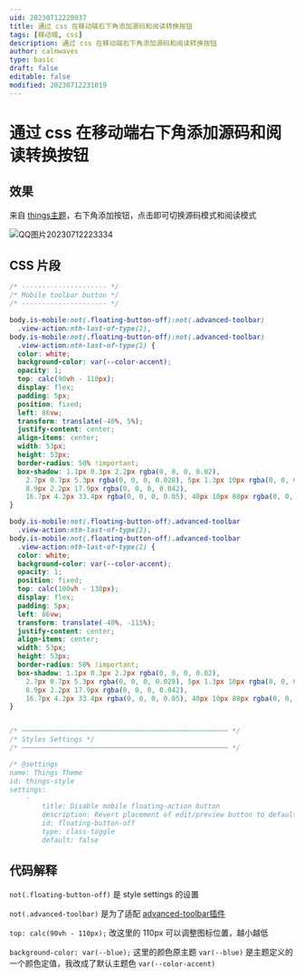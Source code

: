 ```yaml
---
uid: 20230712220937
title: 通过 css 在移动端右下角添加源码和阅读转换按钮
tags: [移动端, css]
description: 通过 css 在移动端右下角添加源码和阅读转换按钮
author: calmwaves
type: basic
draft: false
editable: false
modified: 20230712231019
---
```


# 通过 css 在移动端右下角添加源码和阅读转换按钮

## 效果

来自 [things主题](https://github.com/colineckert/obsidian-things)，右下角添加按钮，点击即可切换源码模式和阅读模式

![QQ图片20230712223334](https://cdn.pkmer.cn/images/QQ%E5%9B%BE%E7%89%8720230712223334.gif)

## CSS 片段

```css
/* --------------------- */
/* Mobile toolbar button */
/* --------------------- */

body.is-mobile:not(.floating-button-off):not(.advanced-toolbar)
  .view-action:nth-last-of-type(2),
body.is-mobile:not(.floating-button-off):not(.advanced-toolbar)
  .view-action:nth-last-of-type(2) {
  color: white;
  background-color: var(--color-accent);
  opacity: 1;
  top: calc(90vh - 110px);
  display: flex;
  padding: 5px;
  position: fixed;
  left: 86vw;
  transform: translate(-40%, 5%);
  justify-content: center;
  align-items: center;
  width: 53px;
  height: 53px;
  border-radius: 50% !important;
  box-shadow: 1.1px 0.3px 2.2px rgba(0, 0, 0, 0.02),
    2.7px 0.7px 5.3px rgba(0, 0, 0, 0.028), 5px 1.3px 10px rgba(0, 0, 0, 0.035),
    8.9px 2.2px 17.9px rgba(0, 0, 0, 0.042),
    16.7px 4.2px 33.4px rgba(0, 0, 0, 0.05), 40px 10px 80px rgba(0, 0, 0, 0.07);
}

body.is-mobile:not(.floating-button-off).advanced-toolbar
  .view-action:nth-last-of-type(2),
body.is-mobile:not(.floating-button-off).advanced-toolbar
  .view-action:nth-last-of-type(2) {
  color: white;
  background-color: var(--color-accent);
  opacity: 1;
  position: fixed;
  top: calc(100vh - 138px);
  display: flex;
  padding: 5px;
  left: 86vw;
  transform: translate(-40%, -115%);
  justify-content: center;
  align-items: center;
  width: 53px;
  height: 53px;
  border-radius: 50% !important;
  box-shadow: 1.1px 0.3px 2.2px rgba(0, 0, 0, 0.02),
    2.7px 0.7px 5.3px rgba(0, 0, 0, 0.028), 5px 1.3px 10px rgba(0, 0, 0, 0.035),
    8.9px 2.2px 17.9px rgba(0, 0, 0, 0.042),
    16.7px 4.2px 33.4px rgba(0, 0, 0, 0.05), 40px 10px 80px rgba(0, 0, 0, 0.07);
}


/* ─────────────────────────────────────────────────── */
/* Styles Settings */
/* ─────────────────────────────────────────────────── */

/* @settings
name: Things Theme
id: things-style
settings:
    -
        title: Disable mobile floating-action button
        description: Revert placement of edit/preview button to default in header (mobile)
        id: floating-button-off
        type: class-toggle
        default: false
```

## 代码解释

`not(.floating-button-off)` 是 style settings 的设置

`not(.advanced-toolbar)` 是为了适配 [advanced-toolbar插件](https://github.com/phibr0/obsidian-advanced-toolbar)

`top: calc(90vh - 110px);` 改这里的 110px 可以调整图标位置，越小越低

`background-color: var(--blue);` 这里的颜色原主题 `var(--blue)` 是主题定义的一个颜色定值，我改成了默认主题色 `var(--color-accent)`
